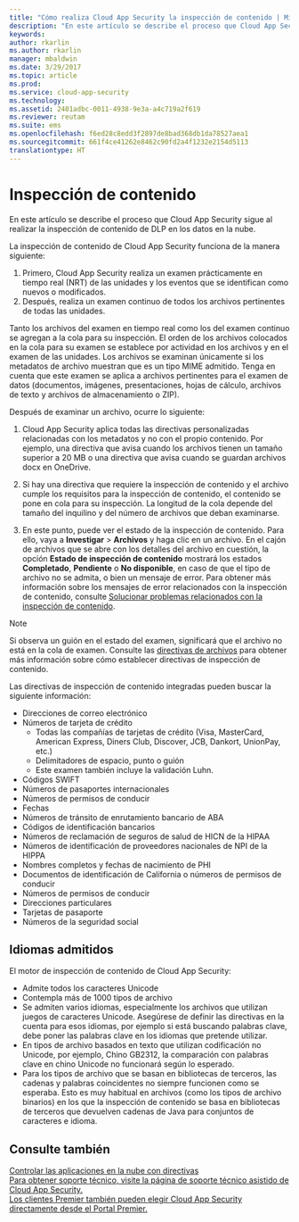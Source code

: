 ```yaml
---
title: "Cómo realiza Cloud App Security la inspección de contenido | Microsoft Docs"
description: "En este artículo se describe el proceso que Cloud App Security sigue al realizar la inspección de contenido de DLP en los datos en la nube."
keywords: 
author: rkarlin
ms.author: rkarlin
manager: mbaldwin
ms.date: 3/29/2017
ms.topic: article
ms.prod: 
ms.service: cloud-app-security
ms.technology: 
ms.assetid: 2401adbc-0011-4938-9e3a-a4c719a2f619
ms.reviewer: reutam
ms.suite: ems
ms.openlocfilehash: f6ed28c8edd3f2897de8bad368db1da78527aea1
ms.sourcegitcommit: 661f4ce41262e8462c90fd2a4f1232e2154d5113
translationtype: HT
---
```

# <a name="content-inspection"></a>Inspección de contenido
En este artículo se describe el proceso que Cloud App Security sigue al realizar la inspección de contenido de DLP en los datos en la nube. 


La inspección de contenido de Cloud App Security funciona de la manera siguiente:
1. Primero, Cloud App Security realiza un examen prácticamente en tiempo real (NRT) de las unidades y los eventos que se identifican como nuevos o modificados.
2. Después, realiza un examen continuo de todos los archivos pertinentes de todas las unidades.  

Tanto los archivos del examen en tiempo real como los del examen continuo se agregan a la cola para su inspección. El orden de los archivos colocados en la cola para su examen se establece por actividad en los archivos y en el examen de las unidades. Los archivos se examinan únicamente si los metadatos de archivo muestran que es un tipo MIME admitido. Tenga en cuenta que este examen se aplica a archivos pertinentes para el examen de datos (documentos, imágenes, presentaciones, hojas de cálculo, archivos de texto y archivos de almacenamiento o ZIP).  

Después de examinar un archivo, ocurre lo siguiente:

1. Cloud App Security aplica todas las directivas personalizadas relacionadas con los metadatos y no con el propio contenido. Por ejemplo, una directiva que avisa cuando los archivos tienen un tamaño superior a 20 MB o una directiva que avisa cuando se guardan archivos docx en OneDrive. 

2. Si hay una directiva que requiere la inspección de contenido y el archivo cumple los requisitos para la inspección de contenido, el contenido se pone en cola para su inspección. La longitud de la cola depende del tamaño del inquilino y del número de archivos que deban examinarse. 

3. En este punto, puede ver el estado de la inspección de contenido. Para ello, vaya a **Investigar** > **Archivos** y haga clic en un archivo. En el cajón de archivos que se abre con los detalles del archivo en cuestión, la opción **Estado de inspección de contenido** mostrará los estados **Completado**, **Pendiente** o **No disponible**, en caso de que el tipo de archivo no se admita, o bien un mensaje de error. Para obtener más información sobre los mensajes de error relacionados con la inspección de contenido, consulte [Solucionar problemas relacionados con la inspección de contenido](troubleshooting-content-inspection.md).

> [!NOTE]
> Si observa un guión en el estado del examen, significará que el archivo no está en la cola de examen. Consulte las [directivas de archivos](data-protection-policies.md) para obtener más información sobre cómo establecer directivas de inspección de contenido.

Las directivas de inspección de contenido integradas pueden buscar la siguiente información:

- Direcciones de correo electrónico 
- Números de tarjeta de crédito 
  -    Todas las compañías de tarjetas de crédito (Visa, MasterCard, American Express, Diners Club, Discover, JCB, Dankort, UnionPay, etc.) 
  - Delimitadores de espacio, punto o guión
  - Este examen también incluye la validación Luhn.
- Códigos SWIFT
- Números de pasaportes internacionales
- Números de permisos de conducir
- Fechas
- Números de tránsito de enrutamiento bancario de ABA
- Códigos de identificación bancarios
- Números de reclamación de seguros de salud de HICN de la HIPAA
- Números de identificación de proveedores nacionales de NPI de la HIPPA
- Nombres completos y fechas de nacimiento de PHI
- Documentos de identificación de California o números de permisos de conducir
- Números de permisos de conducir
- Direcciones particulares
- Tarjetas de pasaporte
- Números de la seguridad social

## <a name="supported-languages"></a>Idiomas admitidos

El motor de inspección de contenido de Cloud App Security:
-    Admite todos los caracteres Unicode
-    Contempla más de 1000 tipos de archivo
-    Se admiten varios idiomas, especialmente los archivos que utilizan juegos de caracteres Unicode. Asegúrese de definir las directivas en la cuenta para esos idiomas, por ejemplo si está buscando palabras clave, debe poner las palabras clave en los idiomas que pretende utilizar.
-    En tipos de archivo basados en texto que utilizan codificación no Unicode, por ejemplo, Chino GB2312, la comparación con palabras clave en chino Unicode no funcionará según lo esperado.
-    Para los tipos de archivo que se basan en bibliotecas de terceros, las cadenas y palabras coincidentes no siempre funcionen como se esperaba. Esto es muy habitual en archivos (como los tipos de archivo binarios) en los que la inspección de contenido se basa en bibliotecas de terceros que devuelven cadenas de Java para conjuntos de caracteres e idioma.



## <a name="see-also"></a>Consulte también  
[Controlar las aplicaciones en la nube con directivas](control-cloud-apps-with-policies.md)   
[Para obtener soporte técnico, visite la página de soporte técnico asistido de Cloud App Security.](http://support.microsoft.com/oas/default.aspx?prid=16031)   
[Los clientes Premier también pueden elegir Cloud App Security directamente desde el Portal Premier.](https://premier.microsoft.com/)  
  